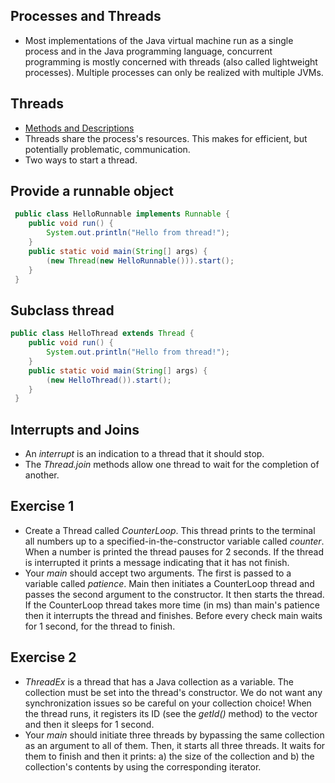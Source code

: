 ## Processes and Threads
* Most implementations of the Java virtual machine
run as a single process and in the Java
programming language, concurrent programming
is mostly concerned with threads (also called lightweight processes).
Multiple processes can only be realized with multiple JVMs.


## Threads
* [Methods and Descriptions](https://docs.oracle.com/javase/8/docs/api/java/lang/Thread.html)
* Threads share the process's resources.
This makes for efficient,
but potentially problematic, communication.
* Two ways to start a thread.


## Provide a runnable object
```java
 public class HelloRunnable implements Runnable {
    public void run() {
        System.out.println("Hello from thread!");
    }
    public static void main(String[] args) {
        (new Thread(new HelloRunnable())).start();
    }
 }
```


## Subclass thread
```java
public class HelloThread extends Thread {
    public void run() {
        System.out.println("Hello from thread!");
    }
    public static void main(String[] args) {
        (new HelloThread()).start();
    }
 }
```


## Interrupts and Joins
* An *interrupt* is an indication to a thread that it should stop.
* The *Thread.join* methods allow one thread to wait for the completion of another.


## Exercise 1
* Create a Thread called *CounterLoop*.
This thread
prints to the terminal all numbers up to a
specified-in-the-constructor variable called *counter*.
When a number is printed the thread pauses for 2 seconds.
If the thread is interrupted it prints
a message indicating that it has not finish.
* Your *main* should accept two arguments.
The first is passed to a variable called *patience*.
Main then initiates a CounterLoop thread and passes the second
argument to the constructor.
It then starts the thread.
If the CounterLoop thread takes more time (in ms)
than main's patience then it interrupts the thread
and finishes.
Before every check main waits for 1 second,
for the thread to finish.


## Exercise 2
* *ThreadEx* is a thread that has a Java collection
as a variable. The collection must be set
into the thread's constructor.
We do not want any synchronization issues so be
careful on your collection choice!
When the thread runs, it registers its ID
(see the *getId()* method) to the vector and
then it sleeps for 1 second.
* Your *main* should initiate three
threads by bypassing the same collection as
an argument to all of them.
Then, it starts all three threads.
It waits for them to finish and then it prints:
a) the size of the collection and b) the collection's
contents by using the corresponding iterator.
